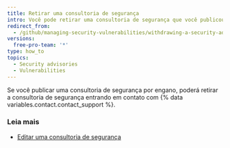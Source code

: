 ```yaml
---
title: Retirar uma consultoria de segurança
intro: Você pode retirar uma consultoria de segurança que você publicou.
redirect_from:
  - /github/managing-security-vulnerabilities/withdrawing-a-security-advisory
versions:
  free-pro-team: '*'
type: how_to
topics:
  - Security advisories
  - Vulnerabilities
---
```


Se você publicar uma consultoria de segurança por engano, poderá retirar a consultoria de segurança entrando em contato com {% data variables.contact.contact_support %}.

### Leia mais

- [Editar uma consultoria de segurança](/github/managing-security-vulnerabilities/editing-a-security-advisory)

